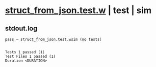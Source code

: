 # [struct_from_json.test.w](../../../../../examples/tests/valid/struct_from_json.test.w) | test | sim

## stdout.log
```log
pass ─ struct_from_json.test.wsim (no tests)
 
 
Tests 1 passed (1)
Test Files 1 passed (1)
Duration <DURATION>
```

